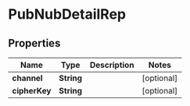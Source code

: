 

# PubNubDetailRep


## Properties

| Name | Type | Description | Notes |
|------------ | ------------- | ------------- | -------------|
|**channel** | **String** |  |  [optional] |
|**cipherKey** | **String** |  |  [optional] |



